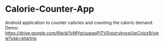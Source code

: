 # Calorie-Counter-App
Android application to counter calories and counting the caloric demand.
Demo: https://drive.google.com/file/d/1vMYgciuwaoPjTVSyqzrykycpUwCojzz9/view?usp=sharing
